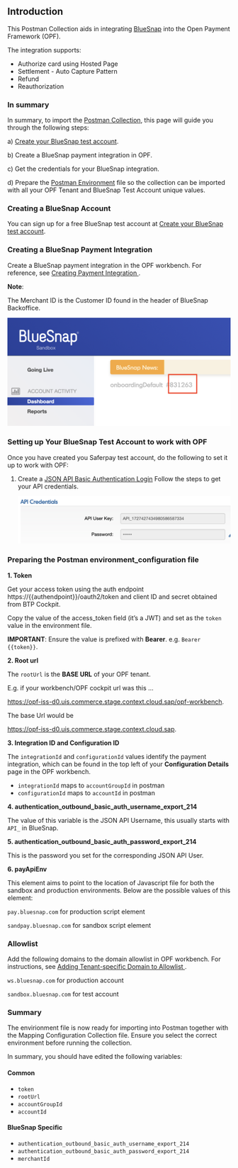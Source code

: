 ## Introduction ##
This Postman Collection aids in integrating [BlueSnap](https://support.bluesnap.com) into the Open Payment Framework (OPF).

The integration supports:

* Authorize card using Hosted Page
* Settlement - Auto Capture Pattern
* Refund
* Reauthorization


### In summary ###
In summary, to import the [Postman Collection](mapping_configuration.json), this page will guide you through the following steps:

a) [Create your BlueSnap test account](https://sandbox.bluesnap.com/jsp/onboarding/index.jsp).

b) Create a BlueSnap payment integration in OPF.

c) Get the credentials for your BlueSnap integration.

d) Prepare the [Postman Environment](environment_configuration.json) file so the collection can be imported with all your OPF Tenant and BlueSnap Test Account unique values. 

### Creating a BlueSnap Account ###
You can sign up for a free BlueSnap test account at [Create your BlueSnap test account](https://sandbox.bluesnap.com/jsp/onboarding/index.jsp).


### Creating a BlueSnap Payment Integration ###
Create a BlueSnap payment integration in the OPF workbench. For reference, see [Creating Payment Integration
](https://help.sap.com/docs/SAP_COMMERCE_CLOUD_PUBLIC_CLOUD/0996ba68e5794b8ab51db8d25d4c9f8a/20a64f954df1425391757759011e7e6b.html?state=DRAFT).

**Note**:

The Merchant ID is the Customer ID found in the header of BlueSnap Backoffice.

![](../images/blueSnap-merchant-id.png)


### Setting up Your BlueSnap Test Account to work with OPF ###
Once you have created you Saferpay test account, do the following to set it up to work with OPF:
1. Create a [JSON API Basic Authentication Login](https://developers.bluesnap.com/reference/api-credentials) Follow the steps to get your API credentials.

   ![](../images/blueSnap-api-credentials.png)


### Preparing the Postman environment_configuration file ###

**1. Token**

Get your access token using the auth endpoint https://{{authendpoint}}/oauth2/token and client ID and secret obtained from BTP Cockpit.

Copy the value of the access_token field (it’s a JWT) and set as the ``token`` value in the environment file.

**IMPORTANT**: Ensure the value is prefixed with **Bearer**. e.g. ``Bearer {{token}}``.

**2. Root url**

The ``rootUrl`` is the **BASE URL** of your OPF tenant.

E.g. if your workbench/OPF cockpit url was this …

<https://opf-iss-d0.uis.commerce.stage.context.cloud.sap/opf-workbench>.

The base Url would be

https://opf-iss-d0.uis.commerce.stage.context.cloud.sap.


**3. Integration ID and Configuration ID**

The ``integrationId`` and ``configurationId`` values identify the payment integration, which can be found in the top left of your **Configuration Details** page in the OPF workbench.

* ``integrationId`` maps to ``accountGroupId`` in postman
* ``configurationId`` maps to ``accountId`` in postman

**4. authentication_outbound_basic_auth_username_export_214**

The value of this variable is the JSON API Username, this usually starts with ``API_`` in BlueSnap.

**5. authentication_outbound_basic_auth_password_export_214**

This is the password you set for the corresponding JSON API User.

**6. payApiEnv**

This element aims to point to the location of Javascript file for both the sandbox and production environments. Below are the possible values of this element:

``pay.bluesnap.com`` for production script element

``sandpay.bluesnap.com`` for sandbox script element


### Allowlist
Add the following domains to the domain allowlist in OPF workbench. For instructions, see [Adding Tenant-specific Domain to Allowlist
](https://help.sap.com/docs/SAP_COMMERCE_CLOUD_PUBLIC_CLOUD/0996ba68e5794b8ab51db8d25d4c9f8a/a6836485b4494cfaad4033b4ee7a9c64.html?state=DRAFT).


``ws.bluesnap.com`` for production account

``sandbox.bluesnap.com`` for test account


### Summary

The envirionment file is now ready for importing into Postman together with the Mapping Configuration Collection file. Ensure you select the correct environment before running the collection.

In summary, you should have edited the following variables: 

#### Common
- ``token``
- ``rootUrl``
- ``accountGroupId``
- ``accountId`` 

#### BlueSnap Specific
- ``authentication_outbound_basic_auth_username_export_214``
- ``authentication_outbound_basic_auth_password_export_214``
- ``merchantId``
  

